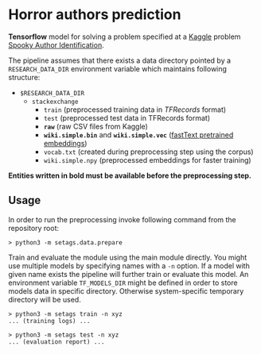 # Horror authors prediction

**Tensorflow** model for solving a problem specified at a [Kaggle](https://www.kaggle.com/)
problem [Spooky Author Identification](https://www.kaggle.com/c/spooky-author-identification).

The pipeline assumes that there exists a data directory pointed by a `RESEARCH_DATA_DIR`
environment variable which maintains following structure:

- `$RESEARCH_DATA_DIR`
  - `stackexchange`
    - `train` (preprocessed training data in *TFRecords* format)
    - `test` (preprocessed test data in TFRecords format)
    - **`raw`** (raw CSV files from Kaggle)
    - **`wiki.simple.bin`** and **`wiki.simple.vec`**
    ([fastText pretrained embeddings](https://github.com/facebookresearch/fastText/blob/master/pretrained-vectors.md))
    - `vocab.txt` (created during preprocessing step using the corpus)
    - `wiki.simple.npy` (preprocessed embeddings for faster training)
    
**Entities written in bold must be available before the preprocessing step.**
    
## Usage

In order to run the preprocessing invoke following command from the repository root:
```
> python3 -m setags.data.prepare
```

Train and evaluate the module using the main module directly. You might use multiple models
by specifying names with a `-n` option. If a model with given name exists the pipeline
will further train or evaluate this model. An environment variable `TF_MODELS_DIR` might
be defined in order to store models data in specific directory. Otherwise system-specific
temporary directory will be used.
```
> python3 -m setags train -n xyz
... (training logs) ...

> python3 -m setags test -n xyz
... (evaluation report) ...
```
